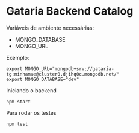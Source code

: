 # Gataria Backend Catalog

Variáveis de ambiente necessárias:
- MONGO_DATABASE
- MONGO_URL

Exemplo:

```
export MONGO_URL="mongodb+srv://gataria-tg:minhamae@cluster0.djihq0c.mongodb.net/"
export MONGO_DATABASE="dev"
```

Iniciando o backend

```
npm start
```

Para rodar os testes

```
npm test
```